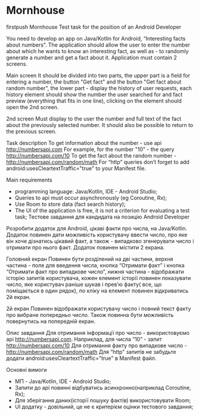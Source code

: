 # Mornhouse
firstpush
Mornhouse
Test task for the position of an Android Developer

You need to develop an app on Java/Kotlin for Android, “Interesting facts about numbers”. The application should allow the user to enter the number about which he wants to know an interesting fact, as well as - to randomly generate a number and get a fact about it. Application must contain 2 screens.

Main screen
It should be divided into two parts, the upper part is a field for entering a number, the button "Get fact" and the button "Get fact about random number", the lower part - display the history of user requests, each history element should show the number the user searched for and fact preview (everything that fits in one line), clicking on the element should open the 2nd screen.

2nd screen
Must display to the user the number and full text of the fact about the previously selected number. It should also be possible to return to the previous screen.

Task description
To get information about the number - use api http://numbersapi.com
For example, for the number "10" - the query http://numbersapi.com/10
To get the fact about the random number - http://numbersapi.com/random/math
For “http” queries don’t forget to add android:usesCleartextTraffic="true" to your Manifest file.

Main requirements
-	programming language: Java/Kotlin, IDE - Android Studio;
-	Queries to api must occur asynchronously (eg Coroutine, Rx);
-	Use Room to store data (fact search history);
-	The UI of the application is free, it is not a criterion for evaluating a test task;
Тестове завдання для кандидата на позицію Android Developer
 
Розробити додаток для Android, цікаві факти про числа, на Java/Kotlin. Додаток повинен дати можливість користувачу ввести число, про яке він хоче дізнатись цікавий факт, а також - випадково згенерувати число і отримати про нього факт. Додаток повинен містити 2 екрана.

Головний екран
Повинен бути розділений на дві частини, верхня частина - поле для введення числа, кнопка “Отримати факт” і кнопка “Отримати факт про випадкове число”, нижня частина - відображати історію запитів користувача, кожен елемент історії повинен показувати число, яке користувач раніше шукав і прев’ю факту( все, що поміщається в один рядок), по кліку на елемент повинен відкриватись 2й екран.

2й екран
Повинен відображати користувачу число і повний текст факту про вибране попередньо число. Також повинна бути можливість повернутись на попередній екран.

Опис завдання
Для отримання інформації про число - використовуємо api http://numbersapi.com. Наприклад, для числа “10” - запит http://numbersapi.com/10
Для отримання факту про випадкове число - http://numbersapi.com/random/math
Для “http” запитів не забудьте додати android:usesCleartextTraffic="true" в Manifest файл.

Основні вимоги
-	МП - Java/Kotlin, IDE - Android Studio;
-	Запити до api повинні відбуватись асинхронно(наприклад Coroutine, Rx);
-	Для зберігання даних(історії пошуку фактів) використовувати Room;
-	UI додатку - довільний, це не є критерієм оцінки тестового завдання;
